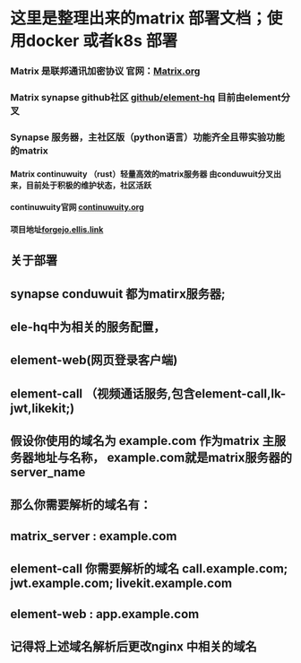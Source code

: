# 这里是整理出来的matrix 部署文档；使用docker 或者k8s 部署

### Matrix 是联邦通讯加密协议 官网：[Matrix.org](https://matrix.org)
### Matrix synapse github社区 [github/element-hq](https://github.com/element-hq/synapse) 目前由element分叉
###
###
### Synapse 服务器，主社区版（python语言）功能齐全且带实验功能的matrix

#### Matrix continuwuity （rust）轻量高效的matrix服务器 由conduwuit分叉出来，目前处于积极的维护状态，社区活跃
#### continuwuity官网 [continuwuity.org](https://continuwuity.org/) 
#### 项目地址[forgejo.ellis.link](https://forgejo.ellis.link/continuwuation/continuwuity)


## 关于部署
## synapse conduwuit 都为matirx服务器; 
## ele-hq中为相关的服务配置，
## element-web(网页登录客户端)
## element-call （视频通话服务,包含element-call,lk-jwt,likekit;)
## 假设你使用的域名为 example.com 作为matrix 主服务器地址与名称， example.com就是matrix服务器的server_name
## 那么你需要解析的域名有：
## matrix_server : example.com
## element-call 你需要解析的域名 call.example.com; jwt.example.com; livekit.example.com
## element-web : app.example.com
## 记得将上述域名解析后更改nginx 中相关的域名
